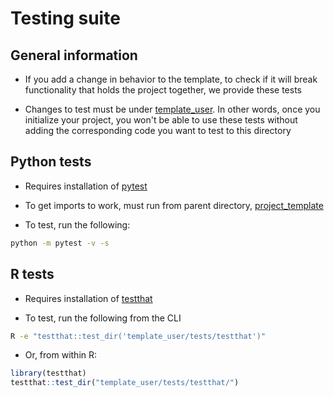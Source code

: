# Testing suite

## General information

* If you add a change in behavior to the template, to check if it will break functionality that holds the project together, we provide these tests

* Changes to test must be under [template_user](template_user/). In other words, once you initialize your project, you won't be able to use these tests without adding the corresponding code you want to test to this directory

## Python tests

* Requires installation of [pytest](https://docs.pytest.org/en/stable/)

* To get imports to work, must run from parent directory, [project_template](../project_template/)

* To test, run the following:
```bash
python -m pytest -v -s
```

## R tests

* Requires installation of [testthat](https://testthat.r-lib.org/)


* To test, run the following from the CLI
```bash
R -e "testthat::test_dir('template_user/tests/testthat')"
```

* Or, from within R:
```R
library(testthat)
testthat::test_dir("template_user/tests/testthat/")
```
